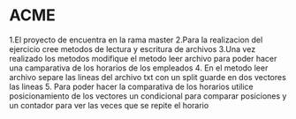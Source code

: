 # ACME
1.El proyecto de encuentra en la rama master
2.Para la realizacion del ejercicio cree metodos de lectura y escritura de archivos
3.Una vez realizado los metodos modifique el metodo leer archivo para poder hacer una camparativa de los horarios de los empleados 
4. En el metodo leer archivo separe las lineas del archivo txt con un split guarde en dos vectores las lineas
5. Para poder hacer la comparativa de los horarios utilice posicionamiento de los vectores un condicional para comparar posiciones y un contador para ver las veces que se repite el horario  
